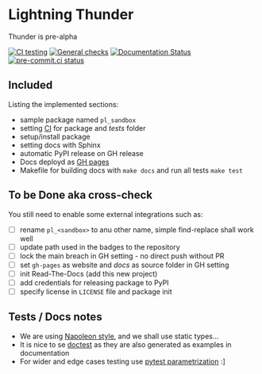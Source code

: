 # Lightning Thunder

Thunder is pre-alpha

[![CI testing](https://github.com/Lightning-AI/lightning-thunder/actions/workflows/ci-testing.yml/badge.svg?event=push)](https://github.com/Lightning-AI/lightning-thunder/actions/workflows/ci-testing.yml)
[![General checks](https://github.com/Lightning-AI/lightning-thunder/actions/workflows/ci-checks.yml/badge.svg?event=push)](https://github.com/Lightning-AI/lightning-thunder/actions/workflows/ci-checks.yml)
[![Documentation Status](https://readthedocs.org/projects/lightning-thunder/badge/?version=latest)](https://lightning-thunder.readthedocs.io/en/latest/?badge=latest)
[![pre-commit.ci status](https://results.pre-commit.ci/badge/github/Lightning-AI/lightning-thunder/main.svg?badge_token=mqheL1-cTn-280Vx4cJUdg)](https://results.pre-commit.ci/latest/github/Lightning-AI/lightning-thunder/main?badge_token=mqheL1-cTn-280Vx4cJUdg)

## Included

Listing the implemented sections:

- sample package named `pl_sandbox`
- setting [CI](https://github.com/Lightning-AI/lightning-sandbox/actions?query=workflow%3A%22CI+testing%22) for package and _tests_ folder
- setup/install package
- setting docs with Sphinx
- automatic PyPI release on GH release
- Docs deployd as [GH pages](https://Lightning-AI.github.io/lightning-sandbox)
- Makefile for building docs with `make docs` and run all tests `make test`

## To be Done aka cross-check

You still need to enable some external integrations such as:

- [ ] rename `pl_<sandbox>` to anu other name, simple find-replace shall work well
- [ ] update path used in the badges to the repository
- [ ] lock the main breach in GH setting - no direct push without PR
- [ ] set `gh-pages` as website and _docs_ as source folder in GH setting
- [ ] init Read-The-Docs (add this new project)
- [ ] add credentials for releasing package to PyPI
- [ ] specify license in `LICENSE` file and package init

## Tests / Docs notes

- We are using [Napoleon style,](https://www.sphinx-doc.org/en/master/usage/extensions/napoleon.html) and we shall use static types...
- It is nice to se [doctest](https://docs.python.org/3/library/doctest.html) as they are also generated as examples in documentation
- For wider and edge cases testing use [pytest parametrization](https://docs.pytest.org/en/stable/parametrize.html) :\]

